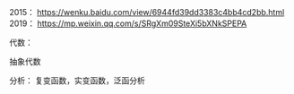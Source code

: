 2015：
https://wenku.baidu.com/view/6944fd39dd3383c4bb4cd2bb.html
2019：
https://mp.weixin.qq.com/s/SRgXm09SteXi5bXNkSPEPA





代数：

抽象代数







分析：
复变函数，实变函数，泛函分析